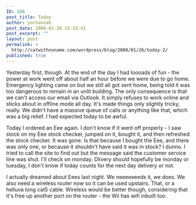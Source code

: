 ```yaml
---
ID: 106
post_title: Today
author: yochannah
post_date: 2008-01-26 15:33:41
post_excerpt: ""
layout: post
permalink: >
  http://catwithnoname.com/wordpress/blog/2008/01/26/today-2/
published: true
---
```

Yesterday first, though. At the end of the day I had loooads of fun - the power at work went off about half an hour before we were due to go home. Emergency lighting came on but we still all got sent home, being told it was too dangerous to remain in an unlit building. The only consequence is that we can't access our email via Outlook. It simply refuses to work online and sticks about in offline mode all day. It's made things only slightly tricky, really. We didn't have a massive queue of calls or anything like that, which was a big relief. I had expected today to be awful. 

Today I ordered an Eee again. I don't know if it went off properly - I saw stock on my Eee stock checker, jumped on it, bought it, and then refreshed the stock checker. It was gone. Is that because I bought the Eee, and there was only one, or because it shouldn't have said it was in stock? I dunno. I tried to call the site to find out but the message said the customer service line was shut. I'll check on monday. Dlivery should hopefully be monday or tuesday, I don't know if today counts for the next day delivery or not. 

I actually dreamed about Eees last night. We neeeeeeeds it, we does. We also need a wireless router now so it can be used upstairs. That, or a helluva long cat5 cable. Wireless would be better though, considering that it's free up another port on the router - the Wii has wifi inbuilt too.